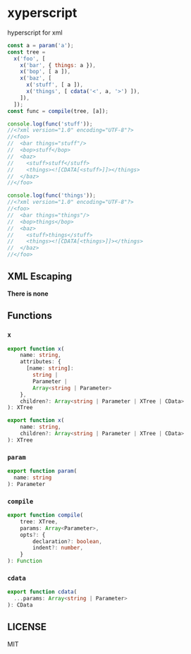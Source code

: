 # xyperscript

hyperscript for xml

```javascript
const a = param('a');
const tree =
  x('foo', [
    x('bar', { things: a }),
    x('bop', [ a ]),
    x('baz', [
      x('stuff', [ a ]),
      x('things', [ cdata('<', a, '>') ]),
    ]),
  ]);
const func = compile(tree, [a]);

console.log(func('stuff'));
//<?xml version="1.0" encoding="UTF-8"?>
//<foo>
//  <bar things="stuff"/>
//  <bop>stuff</bop>
//  <baz>
//    <stuff>stuff</stuff>
//    <things><![CDATA[<stuff>]]></things>
//  </baz>
//</foo>

console.log(func('things'));
//<?xml version="1.0" encoding="UTF-8"?>
//<foo>
//  <bar things="things"/>
//  <bop>things</bop>
//  <baz>
//    <stuff>things</stuff>
//    <things><![CDATA[<things>]]></things>
//  </baz>
//</foo>
```

## XML Escaping

**There is none**


## Functions

### `x`

```typescript
export function x(
    name: string,
    attributes: {
      [name: string]:
        string |
        Parameter |
        Array<string | Parameter>
    },
    children?: Array<string | Parameter | XTree | CData>
): XTree

export function x(
    name: string,
    children?: Array<string | Parameter | XTree | CData>
): XTree
```

### `param`

```typescript
export function param(
  name: string
): Parameter
```


### `compile`

```typescript
export function compile(
    tree: XTree,
    params: Array<Parameter>,
    opts?: {
        declaration?: boolean,
        indent?: number,
    }
): Function
```

### `cdata`

```typescript
export function cdata(
  ...params: Array<string | Parameter>
): CData
```

## LICENSE

MIT
